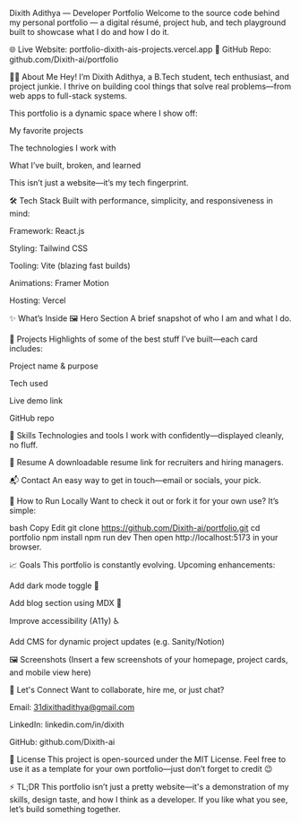  Dixith Adithya — Developer Portfolio
Welcome to the source code behind my personal portfolio — a digital résumé, project hub, and tech playground built to showcase what I do and how I do it.

🌐 Live Website: portfolio-dixith-ais-projects.vercel.app
📍 GitHub Repo: github.com/Dixith-ai/portfolio

🧑‍💻 About Me
Hey! I’m Dixith Adithya, a B.Tech student, tech enthusiast, and project junkie. I thrive on building cool things that solve real problems—from web apps to full-stack systems.

This portfolio is a dynamic space where I show off:

My favorite projects

The technologies I work with

What I’ve built, broken, and learned

This isn’t just a website—it’s my tech fingerprint.

🛠️ Tech Stack
Built with performance, simplicity, and responsiveness in mind:

Framework: React.js

Styling: Tailwind CSS

Tooling: Vite (blazing fast builds)

Animations: Framer Motion

Hosting: Vercel

✨ What’s Inside
🖼️ Hero Section
A brief snapshot of who I am and what I do.

💼 Projects
Highlights of some of the best stuff I’ve built—each card includes:

Project name & purpose

Tech used

Live demo link

GitHub repo

🧠 Skills
Technologies and tools I work with confidently—displayed cleanly, no fluff.

📜 Resume
A downloadable resume link for recruiters and hiring managers.

📬 Contact
An easy way to get in touch—email or socials, your pick.

🚀 How to Run Locally
Want to check it out or fork it for your own use? It’s simple:

bash
Copy
Edit
git clone https://github.com/Dixith-ai/portfolio.git
cd portfolio
npm install
npm run dev
Then open http://localhost:5173 in your browser.

📈 Goals
This portfolio is constantly evolving. Upcoming enhancements:

 Add dark mode toggle 🌙

 Add blog section using MDX 📝

 Improve accessibility (A11y) ♿

 Add CMS for dynamic project updates (e.g. Sanity/Notion)

🖼️ Screenshots
(Insert a few screenshots of your homepage, project cards, and mobile view here)

🤝 Let's Connect
Want to collaborate, hire me, or just chat?

Email: 31dixithadithya@gmail.com

LinkedIn: linkedin.com/in/dixith

GitHub: github.com/Dixith-ai

📄 License
This project is open-sourced under the MIT License.
Feel free to use it as a template for your own portfolio—just don’t forget to credit 😉

⚡ TL;DR
This portfolio isn’t just a pretty website—it's a demonstration of my skills, design taste, and how I think as a developer.
If you like what you see, let’s build something together.
